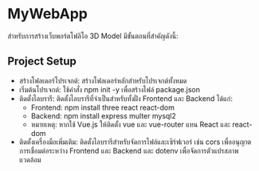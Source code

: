 # MyWebApp
สำหรับการสร้างเว็บพอร์ตโฟลิโอ 3D Model มีขั้นตอนที่สำคัญดังนี้:

## Project Setup
- สร้างโฟลเดอร์โปรเจกต์: สร้างโฟลเดอร์หลักสำหรับโปรเจกต์ทั้งหมด
- เริ่มต้นโปรเจกต์: ใช้คำสั่ง npm init -y เพื่อสร้างไฟล์ package.json
- ติดตั้งไลบรารี: ติดตั้งไลบรารีที่จำเป็นสำหรับทั้งฝั่ง Frontend และ Backend ได้แก่:
  - Frontend: npm install three react react-dom
  - Backend: npm install express multer mysql2
  - หมายเหตุ: หากใช้ Vue.js ให้ติดตั้ง vue และ vue-router แทน React และ react-dom
- ติดตั้งเครื่องมือเพิ่มเติม: ติดตั้งไลบรารีสำหรับจัดการไฟล์และเซิร์ฟเวอร์ เช่น cors เพื่ออนุญาตการเชื่อมต่อระหว่าง Frontend และ Backend และ dotenv เพื่อจัดการตัวแปรสภาพแวดล้อม
